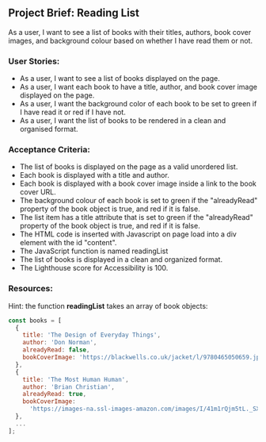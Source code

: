 ## Project Brief: Reading List

As a user, I want to see a list of books with their titles, authors, book cover images, and background colour based on whether I have read them or not.

### User Stories:

- As a user, I want to see a list of books displayed on the page.
- As a user, I want each book to have a title, author, and book cover image displayed on the page.
- As a user, I want the background color of each book to be set to green if I have read it or red if I have not.
- As a user, I want the list of books to be rendered in a clean and organised format.

### Acceptance Criteria:

- The list of books is displayed on the page as a valid unordered list.
- Each book is displayed with a title and author.
- Each book is displayed with a book cover image inside a link to the book cover URL.
- The background colour of each book is set to green if the "alreadyRead" property of the book object is true, and red if it is false.
- The list item has a title attribute that is set to green if the "alreadyRead" property of the book object is true, and red if it is false.
- The HTML code is inserted with Javascript on page load into a div element with the id "content".
- The JavaScript function is named readingList
- The list of books is displayed in a clean and organized format.
- The Lighthouse score for Accessibility is 100.

### Resources:

Hint: the function **readingList** takes an array of book objects:

```js
const books = [
  {
    title: 'The Design of Everyday Things',
    author: 'Don Norman',
    alreadyRead: false,
    bookCoverImage: 'https://blackwells.co.uk/jacket/l/9780465050659.jpg',
  },
  {
    title: 'The Most Human Human',
    author: 'Brian Christian',
    alreadyRead: true,
    bookCoverImage:
      'https://images-na.ssl-images-amazon.com/images/I/41m1rQjm5tL._SX322_BO1,204,203,200_.jpg',
  },
  ...
];
```
